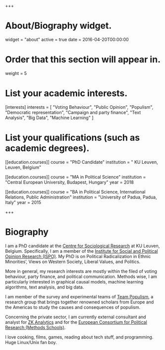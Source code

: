 +++
# About/Biography widget.
widget = "about"
active = true
date = 2016-04-20T00:00:00

# Order that this section will appear in.
weight = 5

# List your academic interests.
[interests]
  interests = [
    "Voting Behaviour",
    "Public Opinion", 
    "Populism",
    "Democratic representation", 
    "Campaign and party finance",
    "Text Analysis",
    "Big Data", 
    "Machine Learning"
  ]

# List your qualifications (such as academic degrees).
[[education.courses]]
  course = "PhD Candidate"
  institution = " KU Leuven, Leuven, Belgium"

[[education.courses]]
  course = "MA in Political Science"
  institution = "Central European University, Budapest, Hungary"
  year = 2018

[[education.courses]]
  course = "BA in Political Science, International Relations, Public Administration"
  institution = "University of Padua, Padua, Italy"
  year = 2015 
 
+++

# Biography

I am a PhD candidate at the [Centre for Sociological Research](https://soc.kuleuven.be/ceso) at KU Leuven, Belgium. Specifically, I am a member of the [Institute for Social and Political Opinion Research (ISPO)](https://soc.kuleuven.be/ceso/ispo). My PhD is on Political Radicalization in Ethnic Minorities’, Views on Western Society, Liberal Values, and Politics. 

More in general, my research interests are mostly within the filed of voting behaviour, party finance, and political communication. Methods wise, I am particularly interested in graphical causal models, machine learning algorithms, text analysis, and big data. 

I am member of the survey and experimental teams of [Team Populism](http://www.teampopulism.com/), a research group that brings together renowned scholars from Europe and the Americas to study the causes and consequences of populism.

Concerning the private sector, I am currently external consultant and analyst for [ZK Analytics](http://www.zkanalytics.com/) and for the [European Consortium for Political Research (Methods Schools)](https://ecpr.eu/Events/EventTypeDetails.aspx?EventTypeID=5). 

I love cooking, films, games, reading about tech stuff, and programming. Huge Linux/Unix fan boy.
